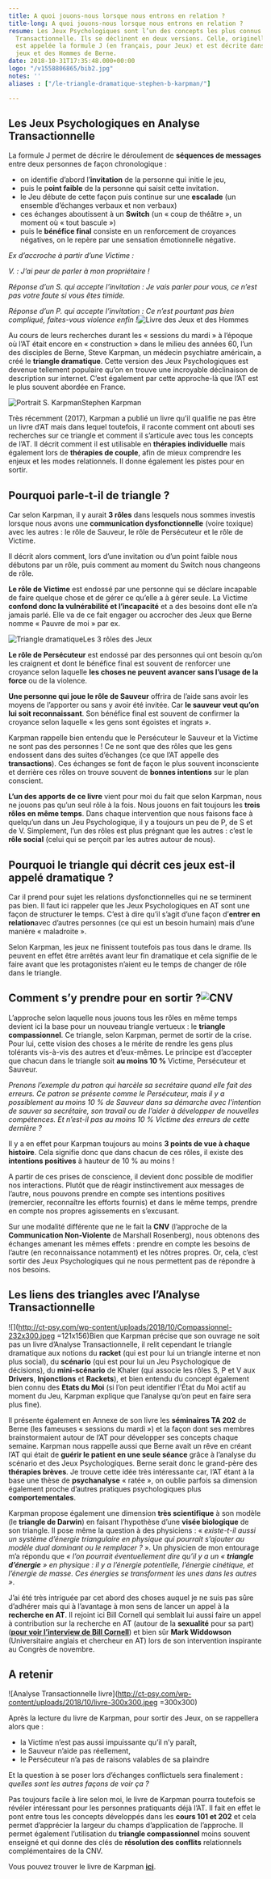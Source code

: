 ```yaml
---
title: A quoi jouons-nous lorsque nous entrons en relation ?
title-long: A quoi jouons-nous lorsque nous entrons en relation ?
resume: Les Jeux Psychologiques sont l’un des concepts les plus connus de l’Analyse
  Transactionnelle. Ils se déclinent en deux versions. Celle, originelle, d’Eric Berne,
  est appelée la formule J (en français, pour Jeux) et est décrite dans le livre Des
  jeux et des Hommes de Berne.
date: 2018-10-31T17:35:48.000+00:00
logo: "/v1558806865/bib2.jpg"
notes: ''
aliases : ["/le-triangle-dramatique-stephen-b-karpman/"]

---
```

## Les Jeux Psychologiques en Analyse Transactionnelle

La formule J permet de décrire le déroulement de **séquences de messages** entre deux personnes de façon chronologique :

* on identifie d’abord l’**invitation** de la personne qui initie le jeu,
* puis le p**oint faible** de la personne qui saisit cette invitation.
* le Jeu débute de cette façon puis continue sur une **escalade** (un ensemble d’échanges verbaux et non verbaux)
* ces échanges aboutissent à un **Switch** (un « coup de théâtre », un moment où « tout bascule »)
* puis le **bénéfice final** consiste en un renforcement de croyances négatives, on le repère par une sensation émotionnelle négative.

_Ex d’accroche à partir d’une Victime :_

_V. : J’ai peur de parler à mon propriétaire !_

_Réponse d’un S. qui accepte l’invitation : Je vais parler pour vous, ce n’est pas votre faute si vous êtes timide._

_Réponse d’un P. qui accepte l’invitation : Ce n’est pourtant pas bien compliqué, faites-vous violence enfin !_![Livre des Jeux et des Hommes](http://ct-psy.com/wp-content/uploads/2018/10/DJEDH-300x300.jpg)

Au cours de leurs recherches durant les « sessions du mardi » à l’époque où l’AT était encore en « construction » dans le milieu des années 60, l’un des disciples de Berne, Steve Karpman, un médecin psychiatre américain, a créé le **triangle dramatique**. Cette version des Jeux Psychologiques est devenue tellement populaire qu’on en trouve une incroyable déclinaison de description sur internet. C’est également par cette approche-là que l’AT est le plus souvent abordée en France.

![Portrait S. Karpman](http://ct-psy.com/wp-content/uploads/2018/10/Karpman.jpg)Stephen Karpman

Très récemment (2017), Karpman a publié un livre qu’il qualifie ne pas être un livre d’AT mais dans lequel toutefois, il raconte comment ont abouti ses recherches sur ce triangle et comment il s’articule avec tous les concepts de l’AT. Il décrit comment il est utilisable en **thérapies individuelle** mais également lors de **thérapies de couple**, afin de mieux comprendre les enjeux et les modes relationnels. Il donne également les pistes pour en sortir.

## Pourquoi parle-t-il de triangle ?

Car selon Karpman, il y aurait **3 rôles** dans lesquels nous sommes investis lorsque nous avons une **communication dysfonctionnelle** (voire toxique) avec les autres : le rôle de Sauveur, le rôle de Persécuteur et le rôle de Victime.

Il décrit alors comment, lors d’une invitation ou d’un point faible nous débutons par un rôle, puis comment au moment du Switch nous changeons de rôle.

**Le rôle de Victime** est endossé par une personne qui se déclare incapable de faire quelque chose et de gérer ce qu’elle a à gérer seule. La Victime **confond donc la vulnérabilité et l’incapacité** et a des besoins dont elle n’a jamais parlé. Elle va de ce fait engager ou accrocher des Jeux que Berne nomme « Pauvre de moi » par ex.

![Triangle dramatique](http://ct-psy.com/wp-content/uploads/2018/10/JP-300x216.jpeg)Les 3 rôles des Jeux

**Le rôle de Persécuteur** est endossé par des personnes qui ont besoin qu’on les craignent et dont le bénéfice final est souvent de renforcer une croyance selon laquelle **les choses ne peuvent avancer sans l’usage de la force** ou de la violence.

**Une personne qui joue le rôle de Sauveur** offrira de l’aide sans avoir les moyens de l’apporter ou sans y avoir été invitée. Car **le sauveur veut qu’on lui soit reconnaissant**. Son bénéfice final est souvent de confirmer la croyance selon laquelle « les gens sont égoistes et ingrats ».

Karpman rappelle bien entendu que le Persécuteur le Sauveur et la Victime ne sont pas des personnes ! Ce ne sont que des rôles que les gens endossent dans des suites d’échanges (ce que l’AT appelle des **transactions**). Ces échanges se font de façon le plus souvent inconsciente et derrière ces rôles on trouve souvent de **bonnes intentions** sur le plan conscient.

**L’un des apports de ce livre** vient pour moi du fait que selon Karpman, nous ne jouons pas qu’un seul rôle à la fois. Nous jouons en fait toujours les **trois rôles en même temps**. Dans chaque intervention que nous faisons face à quelqu’un dans un Jeu Psychologique, il y a toujours un peu de P, de S et de V. Simplement, l’un des rôles est plus prégnant que les autres : c’est le **rôle social** (celui qui se perçoit par les autres autour de nous).

## Pourquoi le triangle qui décrit ces jeux est-il appelé dramatique ?

Car il prend pour sujet les relations dysfonctionnelles qui ne se terminent pas bien. Il faut ici rappeler que les Jeux Psychologiques en AT sont une façon de structurer le temps. C’est à dire qu’il s’agit d’une façon d’**entrer en relation**avec d’autres personnes (ce qui est un besoin humain) mais d’une manière « maladroite ».

Selon Karpman, les jeux ne finissent toutefois pas tous dans le drame. Ils peuvent en effet être arrêtés avant leur fin dramatique et cela signifie de le faire avant que les protagonistes n’aient eu le temps de changer de rôle dans le triangle.

## Comment s’y prendre pour en sortir ?![CNV](http://ct-psy.com/wp-content/uploads/2018/10/CNV-184x300.jpeg)

L’approche selon laquelle nous jouons tous les rôles en même temps devient ici la base pour un nouveau triangle vertueux : le **triangle compassionnel**. Ce triangle, selon Karpman, permet de sortir de la crise. Pour lui, cette vision des choses a le mérite de rendre les gens plus tolérants vis-à-vis des autres et d’eux-mêmes. Le principe est d’accepter que chacun dans le triangle soit **au moins 10 %** Victime, Persécuteur et Sauveur.

_Prenons l’exemple du patron qui harcèle sa secrétaire quand elle fait des erreurs. Ce patron se présente comme le Persécuteur, mais il y a possiblement au moins 10 % de Sauveur dans sa démarche avec l’intention de sauver sa secrétaire, son travail ou de l’aider à développer de nouvelles compétences. Et n’est-il pas au moins 10 % Victime des erreurs de cette dernière ?_

Il y a en effet pour Karpman toujours au moins **3 points de vue à chaque histoire**. Cela signifie donc que dans chacun de ces rôles, il existe des **intentions positives** à hauteur de 10 % au moins !

A partir de ces prises de conscience, il devient donc possible de modifier nos interactions. Plutôt que de réagir instinctivement aux messages de l’autre, nous pouvons prendre en compte ses intentions positives (remercier, reconnaître les efforts fournis) et dans le même temps, prendre en compte nos propres agissements en s’excusant.

Sur une modalité différente que ne le fait la **CNV** (l’approche de la **Communication Non-Violente** de Marshall Rosenberg), nous obtenons des échanges amenant les mêmes effets : prendre en compte les besoins de l’autre (en reconnaissance notamment) et les nôtres propres. Or, cela, c’est sortir des Jeux Psychologiques qui ne nous permettent pas de répondre à nos besoins.

## Les liens des triangles avec l’Analyse Transactionnelle

![](http://ct-psy.com/wp-content/uploads/2018/10/Compassionnel-232x300.jpeg =121x156)Bien que Karpman précise que son ouvrage ne soit pas un livre d’Analyse Transactionnelle, il relit cependant le triangle dramatique aux notions du **racket** (qui est pour lui un triangle interne et non plus social), du **scénario** (qui est pour lui un Jeu Psychologique de décisions), du **mini-scénario** de Khaler (qui associe les rôles S, P et V aux **Drivers**, **Injonctions** et **Rackets**), et bien entendu du concept également bien connu des **Etats du Moi** (si l’on peut identifier l’État du Moi actif au moment du Jeu, Karpman explique que l’analyse qu’on peut en faire sera plus fine).

Il présente également en Annexe de son livre les **séminaires TA 202** de Berne (les fameuses « sessions du mardi ») et la façon dont ses membres brainstormaient autour de l’AT pour développer ses concepts chaque semaine. Karpman nous rappelle aussi que Berne avait un rêve en créant l’AT qui était de **guérir le patient en une seule séance** grâce à l’analyse du scénario et des Jeux Psychologiques. Berne serait donc le grand-père des **thérapies brèves**. Je trouve cette idée très intéressante car, l’AT étant à la base une thèse de **psychanalyse** « ratée », on oublie parfois sa dimension également proche d’autres pratiques psychologiques plus **comportementales**.

Karpman propose également une dimension **très scientifique** à son modèle (le **triangle de Darwin**) en faisant l’hypothèse d’une **visée biologique** de son triangle. Il pose même la question à des physiciens : « _existe-t-il aussi un système d’énergie triangulaire en physique qui pourrait s’ajouter au modèle dual dominant ou le remplacer ?_ ». Un physicien de mon entourage m’a répondu que _« l’on pourrait éventuellement dire qu’il y a un « **triangle d’énergie** » en physique : il y a l’énergie potentielle, l’énergie cinétique, et l’énergie de masse. Ces énergies se transforment les unes dans les autres »_.

J’ai été très intriguée par cet abord des choses auquel je ne suis pas sûre d’adhérer mais qui à l’avantage à mon sens de lancer un appel à la **recherche en AT**. Il rejoint ici Bill Cornell qui semblait lui aussi faire un appel à contribution sur la recherche en AT (autour de la **sexualité** pour sa part) ([**pour voir l’interview de Bill Cornell**](http://ct-psy.com/interview-de-bill-cornell/)) et bien sûr **Mark Widdowson** (Universitaire anglais et chercheur en AT) lors de son intervention inspirante au Congrès de novembre.

## A retenir

![Analyse Transactionnelle livre](http://ct-psy.com/wp-content/uploads/2018/10/livre-300x300.jpeg =300x300)

Après la lecture du livre de Karpman, pour sortir des Jeux, on se rappellera alors que :

* la Victime n’est pas aussi impuissante qu’il n’y paraît,
* le Sauveur n’aide pas réellement,
* le Persécuteur n’a pas de raisons valables de sa plaindre

Et la question à se poser lors d’échanges conflictuels sera finalement : _quelles sont les autres façons de voir ça ?_

Pas toujours facile à lire selon moi, le livre de Karpman pourra toutefois se révéler intéressant pour les personnes pratiquants déjà l’AT. Il fait en effet le pont entre tous les concepts développés dans les **cours 101 et 202** et cela permet d’apprécier la largeur du champs d’application de l’approche. Il permet également l’utilisation du **triangle compassionnel** moins souvent enseigné et qui donne des clés de **résolution des conflits** relationnels complémentaires de la CNV.

Vous pouvez trouver le livre de Karpman [**ici**](https://www.decitre.fr/livres/le-triangle-dramatique-9782729615109.html?utm_source=affilae&utm_medium=affiliation&utm_campaign=catherine-tardella#ae587).